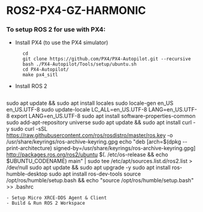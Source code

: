 # ROS2-PX4-GZ-HARMONIC

### To setup ROS 2 for use with PX4:

- Install PX4 (to use the PX4 simulator)
```
      cd
      git clone https://github.com/PX4/PX4-Autopilot.git --recursive
      bash ./PX4-Autopilot/Tools/setup/ubuntu.sh
      cd PX4-Autopilot/
      make px4_sitl
```
- Install ROS 2
  ```
sudo apt update && sudo apt install locales
sudo locale-gen en_US en_US.UTF-8
sudo update-locale LC_ALL=en_US.UTF-8 LANG=en_US.UTF-8
export LANG=en_US.UTF-8
sudo apt install software-properties-common
sudo add-apt-repository universe
sudo apt update && sudo apt install curl -y
sudo curl -sSL https://raw.githubusercontent.com/ros/rosdistro/master/ros.key -o /usr/share/keyrings/ros-archive-keyring.gpg
echo "deb [arch=$(dpkg --print-architecture) signed-by=/usr/share/keyrings/ros-archive-keyring.gpg] http://packages.ros.org/ros2/ubuntu $(. /etc/os-release && echo $UBUNTU_CODENAME) main" | sudo tee /etc/apt/sources.list.d/ros2.list > /dev/null
sudo apt update && sudo apt upgrade -y
sudo apt install ros-humble-desktop
sudo apt install ros-dev-tools
source /opt/ros/humble/setup.bash && echo "source /opt/ros/humble/setup.bash" >> .bashrc
```
- Setup Micro XRCE-DDS Agent & Client
- Build & Run ROS 2 Workspace
